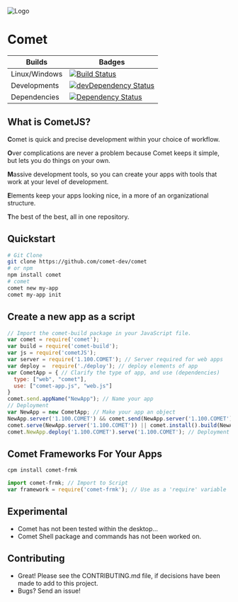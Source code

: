 ![Logo](https://raw.githubusercontent.com/mosesag0813/comet/master/resources/Drawing%20(1).png)
# Comet

 Builds | Badges
---------- | ----------
Linux/Windows |[![Build Status](https://travis-ci.org/comet-dev/CometJS.svg?branch=master)](https://travis-ci.org/comet-dev/CometJS) 
 Developments |[![devDependency Status](https://david-dm.org/comet-dev/CometJS/dev-status.svg)](https://david-dm.org/mosesag0813/comet#info=devDependencies)
  Dependencies|[![Dependency Status](https://david-dm.org/comet-dev/CometJS.svg)](https://david-dm.org/mosesag0813/comet)

## What is CometJS? 

**C**omet is quick and precise development within your choice of workflow.

**O**ver complications are never a problem because Comet keeps it simple, but lets you do things on your own.

**M**assive development tools, so you can create your apps with tools that work at your level of development.

**E**lements keep your apps looking nice, in a more of an organizational structure.

**T**he best of the best, all in one repository.

## Quickstart

```sh
# Git Clone
git clone https://github.com/comet-dev/comet
# or npm
npm install comet
# comet
comet new my-app
comet my-app init
```
## Create a new app as a script
```js
// Import the comet-build package in your JavaScript file.
var comet = require('comet');
var build = require('comet-build');
var js = require('cometJS');
var server = require('1.100.COMET'); // Server required for web apps
var deploy =  require('./deploy'); // deploy elements of app
var CometApp = { // Clarify the type of app, and use (dependencies)
  type: ["web", "comet"],
  use: ["comet-app.js", "web.js"]
}
comet.send.appName("NewApp"); // Name your app
// Deployment
var NewApp = new CometApp; // Make your app an object 
NewApp.server('1.100.COMET') && comet.send(NewApp.server('1.100.COMET')); // Send your app to 1.100.COMET (Official IP Address)
comet.serve(NewApp.server('1.100.COMET')) || comet.install().build(NewApp); // Comet will install, build, and serve your app to the IP Address
comet.NewApp.deploy('1.100.COMET').serve('1.100.COMET'); // Deployment
```
## Comet Frameworks For Your Apps
```sh
cpm install comet-frmk
```
```js
import comet-frmk; // Import to Script
var framework = require('comet-frmk'); // Use as a 'require' variable
```
## Experimental
- Comet has not been tested within the desktop...
- Comet Shell package and commands has not been worked on.


## Contributing
- Great! Please see the CONTRIBUTING.md file, if decisions have been made to add to this project.
- Bugs? Send an issue!

